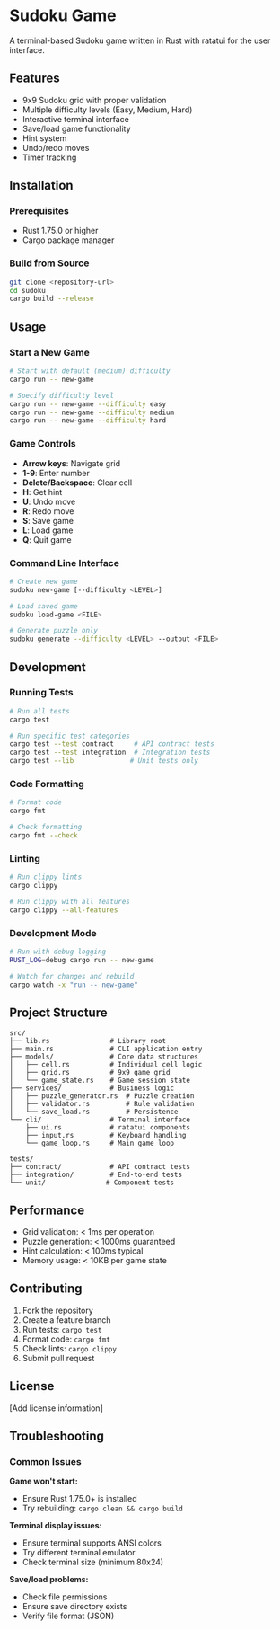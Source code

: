 # Sudoku Game

A terminal-based Sudoku game written in Rust with ratatui for the user interface.

## Features

- 9x9 Sudoku grid with proper validation
- Multiple difficulty levels (Easy, Medium, Hard)
- Interactive terminal interface
- Save/load game functionality
- Hint system
- Undo/redo moves
- Timer tracking

## Installation

### Prerequisites

- Rust 1.75.0 or higher
- Cargo package manager

### Build from Source

```bash
git clone <repository-url>
cd sudoku
cargo build --release
```

## Usage

### Start a New Game

```bash
# Start with default (medium) difficulty
cargo run -- new-game

# Specify difficulty level
cargo run -- new-game --difficulty easy
cargo run -- new-game --difficulty medium
cargo run -- new-game --difficulty hard
```

### Game Controls

- **Arrow keys**: Navigate grid
- **1-9**: Enter number
- **Delete/Backspace**: Clear cell
- **H**: Get hint
- **U**: Undo move
- **R**: Redo move
- **S**: Save game
- **L**: Load game
- **Q**: Quit game

### Command Line Interface

```bash
# Create new game
sudoku new-game [--difficulty <LEVEL>]

# Load saved game
sudoku load-game <FILE>

# Generate puzzle only
sudoku generate --difficulty <LEVEL> --output <FILE>
```

## Development

### Running Tests

```bash
# Run all tests
cargo test

# Run specific test categories
cargo test --test contract     # API contract tests
cargo test --test integration  # Integration tests
cargo test --lib              # Unit tests only
```

### Code Formatting

```bash
# Format code
cargo fmt

# Check formatting
cargo fmt --check
```

### Linting

```bash
# Run clippy lints
cargo clippy

# Run clippy with all features
cargo clippy --all-features
```

### Development Mode

```bash
# Run with debug logging
RUST_LOG=debug cargo run -- new-game

# Watch for changes and rebuild
cargo watch -x "run -- new-game"
```

## Project Structure

```
src/
├── lib.rs               # Library root
├── main.rs              # CLI application entry
├── models/              # Core data structures
│   ├── cell.rs          # Individual cell logic
│   ├── grid.rs          # 9x9 game grid
│   └── game_state.rs    # Game session state
├── services/            # Business logic
│   ├── puzzle_generator.rs  # Puzzle creation
│   ├── validator.rs         # Rule validation
│   └── save_load.rs         # Persistence
└── cli/                 # Terminal interface
    ├── ui.rs            # ratatui components
    ├── input.rs         # Keyboard handling
    └── game_loop.rs     # Main game loop

tests/
├── contract/            # API contract tests
├── integration/         # End-to-end tests
└── unit/               # Component tests
```

## Performance

- Grid validation: < 1ms per operation
- Puzzle generation: < 1000ms guaranteed
- Hint calculation: < 100ms typical
- Memory usage: < 10KB per game state

## Contributing

1. Fork the repository
2. Create a feature branch
3. Run tests: `cargo test`
4. Format code: `cargo fmt`
5. Check lints: `cargo clippy`
6. Submit pull request

## License

[Add license information]

## Troubleshooting

### Common Issues

**Game won't start:**
- Ensure Rust 1.75.0+ is installed
- Try rebuilding: `cargo clean && cargo build`

**Terminal display issues:**
- Ensure terminal supports ANSI colors
- Try different terminal emulator
- Check terminal size (minimum 80x24)

**Save/load problems:**
- Check file permissions
- Ensure save directory exists
- Verify file format (JSON)
